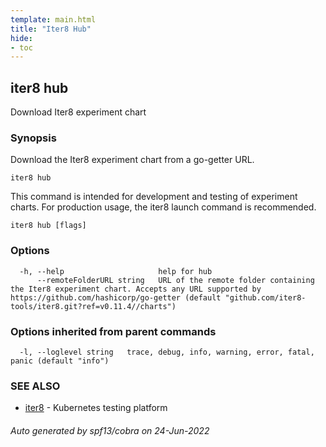 ```yaml
---
template: main.html
title: "Iter8 Hub"
hide:
- toc
---
```

## iter8 hub

Download Iter8 experiment chart

### Synopsis


Download the Iter8 experiment chart from a go-getter URL.

	iter8 hub

This command is intended for development and testing of experiment charts. For production usage, the iter8 launch command is recommended.


```
iter8 hub [flags]
```

### Options

```
  -h, --help                     help for hub
      --remoteFolderURL string   URL of the remote folder containing the Iter8 experiment chart. Accepts any URL supported by https://github.com/hashicorp/go-getter (default "github.com/iter8-tools/iter8.git?ref=v0.11.4//charts")
```

### Options inherited from parent commands

```
  -l, --loglevel string   trace, debug, info, warning, error, fatal, panic (default "info")
```

### SEE ALSO

* [iter8](iter8.md)	 - Kubernetes testing platform

###### Auto generated by spf13/cobra on 24-Jun-2022
